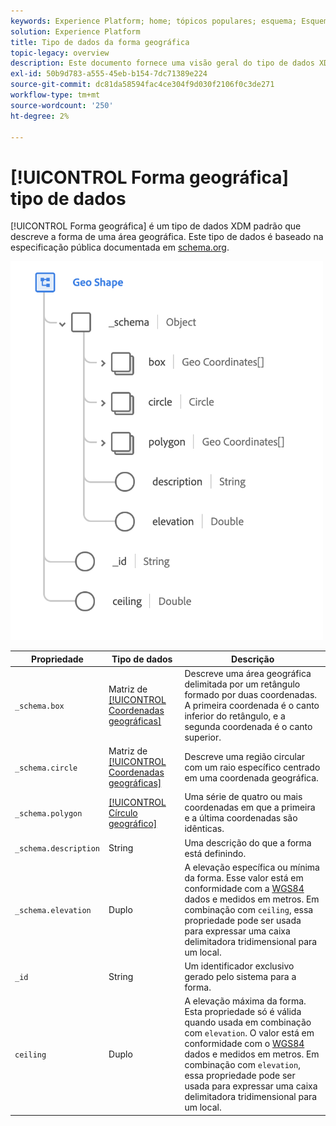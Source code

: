 ```yaml
---
keywords: Experience Platform; home; tópicos populares; esquema; Esquema; XDM; campos; esquemas; esquemas; geo; forma geográfica; tipo de dados; tipo de dados; tipo de dados;
solution: Experience Platform
title: Tipo de dados da forma geográfica
topic-legacy: overview
description: Este documento fornece uma visão geral do tipo de dados XDM de Forma Geográfica.
exl-id: 50b9d783-a555-45eb-b154-7dc71389e224
source-git-commit: dc81da58594fac4ce304f9d030f2106f0c3de271
workflow-type: tm+mt
source-wordcount: '250'
ht-degree: 2%

---
```


# [!UICONTROL Forma geográfica] tipo de dados

[!UICONTROL Forma geográfica] é um tipo de dados XDM padrão que descreve a forma de uma área geográfica. Este tipo de dados é baseado na especificação pública documentada em [schema.org](https://schema.org/GeoShape).

<img src="../images/data-types/geo-shape.png" width="500" /><br />

| Propriedade | Tipo de dados | Descrição |
| --- | --- | --- |
| `_schema.box` | Matriz de [[!UICONTROL Coordenadas geográficas]](./geo-coordinates.md) | Descreve uma área geográfica delimitada por um retângulo formado por duas coordenadas. A primeira coordenada é o canto inferior do retângulo, e a segunda coordenada é o canto superior. |
| `_schema.circle` | Matriz de [[!UICONTROL Coordenadas geográficas]](./geo-coordinates.md) | Descreve uma região circular com um raio específico centrado em uma coordenada geográfica. |
| `_schema.polygon` | [[!UICONTROL Círculo geográfico]](./geo-circle.md) | Uma série de quatro ou mais coordenadas em que a primeira e a última coordenadas são idênticas. |
| `_schema.description` | String | Uma descrição do que a forma está definindo. |
| `_schema.elevation` | Duplo | A elevação específica ou mínima da forma. Esse valor está em conformidade com a [WGS84](https://gisgeography.com/wgs84-world-geodetic-system/) dados e medidos em metros. Em combinação com `ceiling`, essa propriedade pode ser usada para expressar uma caixa delimitadora tridimensional para um local. |
| `_id` | String | Um identificador exclusivo gerado pelo sistema para a forma. |
| `ceiling` | Duplo | A elevação máxima da forma. Esta propriedade só é válida quando usada em combinação com `elevation`. O valor está em conformidade com o [WGS84](https://gisgeography.com/wgs84-world-geodetic-system/) dados e medidos em metros. Em combinação com `elevation`, essa propriedade pode ser usada para expressar uma caixa delimitadora tridimensional para um local. |
